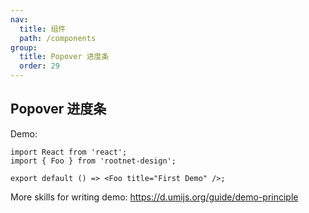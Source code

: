 ```yaml
---
nav:
  title: 组件
  path: /components
group:
  title: Popover 进度条
  order: 29
---
```


## Popover 进度条

Demo:

```tsx
import React from 'react';
import { Foo } from 'rootnet-design';

export default () => <Foo title="First Demo" />;
```

More skills for writing demo: https://d.umijs.org/guide/demo-principle
